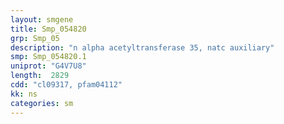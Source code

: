 ```yaml
---
layout: smgene
title: Smp_054820
grp: Smp_05
description: "n alpha acetyltransferase 35, natc auxiliary"
smp: Smp_054820.1
uniprot: "G4V7U8"
length:  2829
cdd: "cl09317, pfam04112"
kk: ns
categories: sm
---
```

